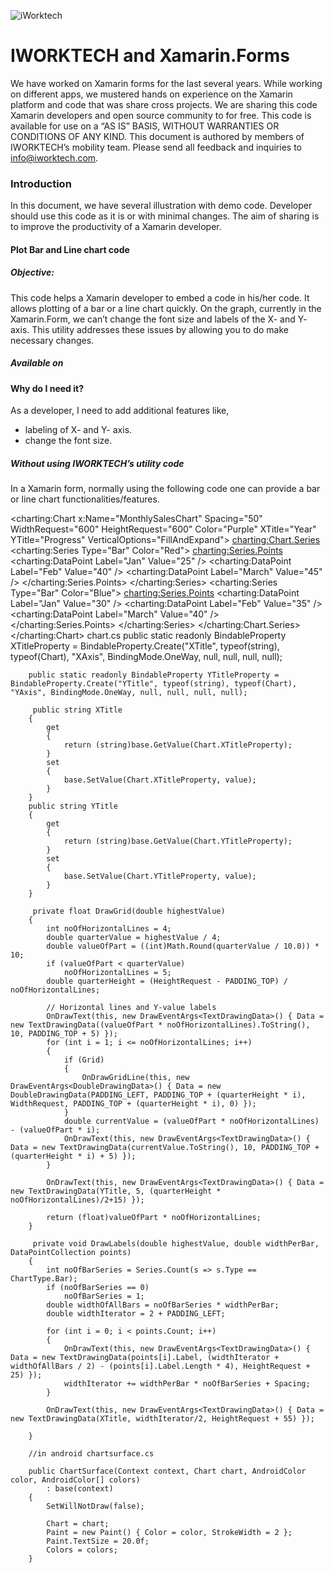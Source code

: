 ![iWorktech](http://www.iworktech.com/Themes/iWorkTheme/Content/iwork_logo.png)
# IWORKTECH and Xamarin.Forms 

We have worked on Xamarin forms for the last several years. While working on different apps, we mustered hands on experience on the Xamarin platform and code that was share cross projects. We are sharing this code Xamarin developers and open source community to for free. 
This code is available for use on a “AS IS” BASIS, WITHOUT WARRANTIES OR CONDITIONS OF ANY KIND. 
This document is authored by members of IWORKTECH’s mobility team.  Please send all feedback and inquiries to info@iworktech.com. 
 
### Introduction

In this document, we have several illustration with demo code. Developer should use this code as it is or with minimal changes. The aim of sharing is to improve the productivity of a Xamarin developer. 

#### Plot Bar and Line chart code

##### Objective: 
This code helps a Xamarin developer to embed a code in his/her code.  It allows plotting of a bar or a line chart quickly. On the graph, currently in the Xamarin.Form, we can’t change the font size and labels of the X- and Y- axis. This utility addresses these issues by allowing you to do make necessary changes.  

##### Available on 

#### Why do I need it? 
As a developer, I need to add additional features like, 
- labeling of X- and Y- axis. 
- change the font size. 

##### Without using IWORKTECH’s utility code

In a Xamarin form, normally using the following code one can provide a bar or line chart functionalities/features. 

  <charting:Chart x:Name="MonthlySalesChart" 
                        Spacing="50"
                        WidthRequest="600"
                        HeightRequest="600"
                        Color="Purple"
                        XTitle="Year"
                        YTitle="Progress"
                        VerticalOptions="FillAndExpand">
          <charting:Chart.Series>
            <charting:Series Type="Bar" Color="Red">
              <charting:Series.Points>
                <charting:DataPoint Label="Jan" Value="25" />
                <charting:DataPoint Label="Feb" Value="40" />
                <charting:DataPoint Label="March" Value="45" />
              </charting:Series.Points>
            </charting:Series>
            <charting:Series Type="Bar" Color="Blue">
              <charting:Series.Points>
                <charting:DataPoint Label="Jan" Value="30" />
                <charting:DataPoint Label="Feb" Value="35" />
                <charting:DataPoint Label="March" Value="40" />
              </charting:Series.Points>
            </charting:Series>
          </charting:Chart.Series>
        </charting:Chart>
		chart.cs
		public static readonly BindableProperty XTitleProperty = BindableProperty.Create("XTitle", typeof(string), typeof(Chart), "XAxis", BindingMode.OneWay, null, null, null, null);

        public static readonly BindableProperty YTitleProperty = BindableProperty.Create("YTitle", typeof(string), typeof(Chart), "YAxis", BindingMode.OneWay, null, null, null, null);
		
		 public string XTitle
        {
            get
            {
                return (string)base.GetValue(Chart.XTitleProperty);
            }
            set
            {
                base.SetValue(Chart.XTitleProperty, value);
            }
        }
        public string YTitle
        {
            get
            {
                return (string)base.GetValue(Chart.YTitleProperty);
            }
            set
            {
                base.SetValue(Chart.YTitleProperty, value);
            }
        }
		
		 private float DrawGrid(double highestValue)
        {
            int noOfHorizontalLines = 4;
            double quarterValue = highestValue / 4;
            double valueOfPart = ((int)Math.Round(quarterValue / 10.0)) * 10;
            if (valueOfPart < quarterValue)
                noOfHorizontalLines = 5;
            double quarterHeight = (HeightRequest - PADDING_TOP) / noOfHorizontalLines;

            // Horizontal lines and Y-value labels
            OnDrawText(this, new DrawEventArgs<TextDrawingData>() { Data = new TextDrawingData((valueOfPart * noOfHorizontalLines).ToString(), 10, PADDING_TOP + 5) });
            for (int i = 1; i <= noOfHorizontalLines; i++)
            {
                if (Grid)
                {
                    OnDrawGridLine(this, new DrawEventArgs<DoubleDrawingData>() { Data = new DoubleDrawingData(PADDING_LEFT, PADDING_TOP + (quarterHeight * i), WidthRequest, PADDING_TOP + (quarterHeight * i), 0) });
                }
                double currentValue = (valueOfPart * noOfHorizontalLines) - (valueOfPart * i);
                OnDrawText(this, new DrawEventArgs<TextDrawingData>() { Data = new TextDrawingData(currentValue.ToString(), 10, PADDING_TOP + (quarterHeight * i) + 5) });
            }
            
            OnDrawText(this, new DrawEventArgs<TextDrawingData>() { Data = new TextDrawingData(YTitle, 5, (quarterHeight * noOfHorizontalLines)/2+15) });

            return (float)valueOfPart * noOfHorizontalLines;
        }
		
		 private void DrawLabels(double highestValue, double widthPerBar, DataPointCollection points)
        {
            int noOfBarSeries = Series.Count(s => s.Type == ChartType.Bar);
            if (noOfBarSeries == 0)
                noOfBarSeries = 1;
            double widthOfAllBars = noOfBarSeries * widthPerBar;
            double widthIterator = 2 + PADDING_LEFT;

            for (int i = 0; i < points.Count; i++)
            {
                OnDrawText(this, new DrawEventArgs<TextDrawingData>() { Data = new TextDrawingData(points[i].Label, (widthIterator + widthOfAllBars / 2) - (points[i].Label.Length * 4), HeightRequest + 25) });
                widthIterator += widthPerBar * noOfBarSeries + Spacing;
            }
           
            OnDrawText(this, new DrawEventArgs<TextDrawingData>() { Data = new TextDrawingData(XTitle, widthIterator/2, HeightRequest + 55) });
            
        }
		
		//in android chartsurface.cs
		
		public ChartSurface(Context context, Chart chart, AndroidColor color, AndroidColor[] colors)
			: base(context)
		{
			SetWillNotDraw(false);

			Chart = chart;
			Paint = new Paint() { Color = color, StrokeWidth = 2 };
            Paint.TextSize = 20.0f;
			Colors = colors;
		}



